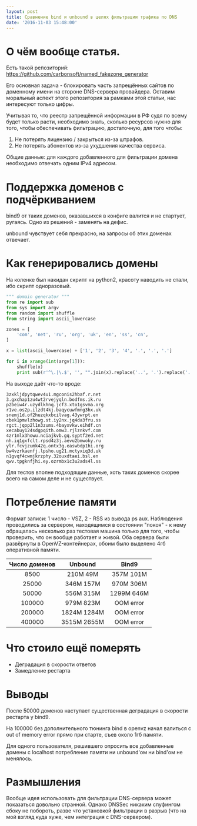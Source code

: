 ```yaml
---
layout: post
title: Сравнение bind и unbound в целях фильтрации трафика по DNS
date: '2016-11-03 15:48:00'
---
```


# О чём вообще статья.

Есть такой репозиторий: <https://github.com/carbonsoft/named_fakezone_generator>

Его основная задача - блокировать часть запрещённых сайтов по доменному имени на стороне DNS-сервера провайдера. Оставим моральный аспект этого репозитория за рамками этой статьи, нас интересуют только цифры.

Учитывая то, что реестр запрещённой информации в РФ судя по всему будет только расти, необходимо знать, сколько ресурсов нужно для того, чтобы обеспечивать фильтрацию, достаточную, для того чтобы:

1. Не потерять лицензию / закрыться из-за штрафов.
2. Не потерять абонентов из-за ухудшения качества сервиса.

Общие данные: для каждого добавленного для фильтрации домена необходимо отвечать одним IPv4 адресом.

# Поддержка доменов с подчёркиванием

bind9 от таких доменов, оказавшихся в конфиге валится и не стартует, ругаясь. Одно из решений - заменять на дефис.

unbound чувствует себя прекрасно, на запросы об этих доменах отвечает.
# Как генерировались домены

На коленке был накидан скрипт на python2, красоту наводить не стали, ибо скрипт одноразовый.

``` python
""" domain generator """
from re import sub
from sys import argv
from random import shuffle
from string import ascii_lowercase

zones = [
	'com', 'net', 'ru', 'org', 'uk', 'en', 'ss', 'cn',
]

x = list(ascii_lowercase) + ['1', '2', '3', '4', '.', '.', '.']

for i in xrange(int(argv[1])):
	shuffle(x)
	print sub(r'^\.|\.$', '', "".join(x).replace('..', '.').replace('..', '.')) + '.' + zones[i % len(zones)]
```

На выходе даёт что-то вроде:

```
3zxkljdpytqwev4u1.mgconis2hbaf.r.net
3.gxchap1zu4wt2rvejyqln.bodfms.ik.ru
p2beiw4r.uzydlkhnq.jcf3.xto1gsvma.org
r1ve.os2p.ilzdt4kj.baqycuwfmng3hx.uk
snemj1d.of2huzqkxbcilvag.43ywrpt.en
cbek1pmvlzhowg.st.iy2nx.jq4da3fru.ss
rgct.jqop2l1n3zums.4bayxvkw.eihdf.cn
xecabuy124sdgpqith.omw3.rjlznkvf.com
4zr1mlx3howu.nciajkvb.gq.syptf2ed.net
nh.iq1gxfclt.rpsd4z3j.aevu2bmwoky.ru
ylr.fcvjzumk42q.ontx3g.easwbdp1hi.org
bw4vzrkaenfj.lpsho.ug21.mctyxiq3d.uk
n1gvqf4cwmjkrzphy.32ouxdtaei.bsl.en
qwv.tpgknfjhi.ey.ozrmbx1c3u2ads4l.ss
```

Для тестов вполне подходящие данные, хоть таких доменов скорее всего на самом деле и не существует.

# Потребление памяти

Формат записи: 1 число - VSZ, 2 - RSS из вывода ps aux. Наблюдения проводились за сервером, находящимся в состоянии "покоя" - к нему обращалась несколько раз тестовая машина только для того, чтобы проверить, что он вообще работает и живой. Оба сервера были развёрнуты в OpenVZ-контейнерах, обоим было выделено 4гб оперативной памяти.

Число доменов |   Unbound   |   Bind9
:-----------: | :---------: | :--------:
    8500      |  210M 49M   | 357M 101M
    25000     |  346M 157M  | 970M 306M
    50000     |  556M 315M  | 1299M 646M
   100000     |  979M 823M  | OOM error
   200000     | 1824M 1284M | OOM error
   400000     | 3515M 2655M | OOM error

# Что стоило ещё померять

- Деградация в скорости ответов
- Замедление рестарта

# Выводы

После 50000 доменов наступает существенная деградация в скорости рестарта у bind9.

На 100000 без дополнительного тюнинга bind в openvz начал валиться с out of memory error прямо при старте, съев около 1гб памяти.

Для одного пользователя, решившего опросить все добавленные домены с localhost потребление памяти ни unbound'ом ни bind'ом не менялось.

# Размышления

Вообще идея использовать для фильтрации DNS-сервера может показаться довольно странной. Однако DNSSec никаким спуфингом сбоку не побороть, разве что установкой фильтрации в разрыв (что на мой взгляд куда хуже, чем интеграция с DNS-сервером).
